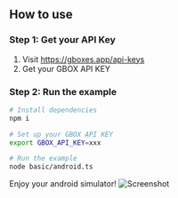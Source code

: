 ## How to use

### Step 1: Get your API Key
1. Visit https://gboxes.app/api-keys
2. Get your GBOX API KEY

### Step 2: Run the example
```bash
# Install dependencies
npm i

# Set up your GBOX API KEY
export GBOX_API_KEY=xxx

# Run the example
node basic/android.ts
```
Enjoy your android simulator!
![Screenshot](screenshot.png)